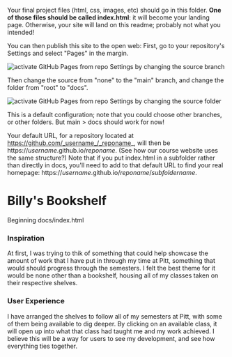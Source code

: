 Your final project files (html, css, images, etc) should go in this folder. **One of those files should be called index.html**: it will become your landing page. Otherwise, your site will land on this readme; probably not what you intended!

You can then publish this site to the open web: First, go to your repository's Settings and select "Pages" in the margin.

![activate GitHub Pages from repo Settings by changing the source branch](img/github--setting-up-pages1.png)

Then change the source from "none" to the "main" branch, and change the folder from "root" to "docs".

![activate GitHub Pages from repo Settings by changing the source folder](img/github--setting-up-pages2.png)

This is a default configuration; note that you could choose other branches, or other folders. But main > docs should work for now!

Your default URL, for a repository located at https://github.com/_username_/_reponame_, will then be https://_username_.github.io/_reponame_. (See how our course website uses the same structure?) Note that if you put index.html in a subfolder rather than directly in docs, you'll need to add to that default URL to find your real homepage: https://_username_.github.io/_reponame_/_subfoldername_.

# Billy's Bookshelf
Beginning docs/index.html

### Inspiration
At first, I was trying to thik of something that could help showcase the amount of work that I have put in through my time at Pitt, something that would should progress through the semesters. I felt the best theme for it would be none other than a bookshelf, housing all of my classes taken on their respective shelves.

### User Experience

I have arranged the shelves to follow all of my semesters at Pitt, with some of them being available to dig deeper. By clicking on an available class, it will open up into what that class had taught me and my work achieved. I believe this will be a way for users to see my development, and see how everything ties together.